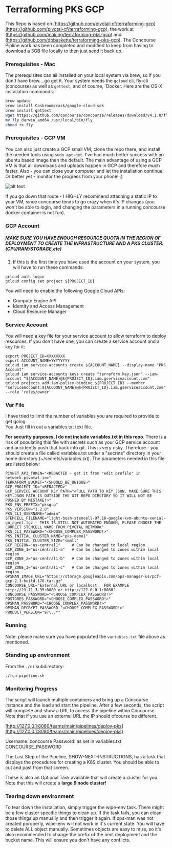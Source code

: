# Terraforming PKS GCP

This Repo is based on  [https://github.com/pivotal-cf/terraforming-gcp](https://github.com/pivotal-cf/terraforming-gcp), the work at (https://github.com/making/terraforming-pks-gcp) and (https://github.com/dbbaskette/terraforming-pks-gcp).  The Concourse Pipline work has been completed and modified to keep from having to download a 3GB file locally to then just send it back up.

### Prerequisites - Mac

The prerequisites can all installed on your local system via brew, so if you don't have brew....go get it.   Your system needs the `gcloud` cli, fly-cli (concourse) as well as `gettext`, and of course, `Docker.  Here are the OS-X installation commands:

```bash
brew update
brew install Caskroom/cask/google-cloud-sdk
brew install gettext
wget https://github.com/concourse/concourse/releases/download/v4.1.0/fly_darwin_amd64
mv fly_darwin_amd64 /usr/local/bin/fly
chmod +x fly
```
### Prerequisites - GCP VM

You can also just create a GCP small VM, clone the repo there, and install the needed tools using `sudo apt-get`. I've had much better success with an ubuntu based image than the default. The main advantage of using a GCP VM is that all downloads and uploads happen in GCP and therefore much faster. Also - you can close your computer and let the installation continue. Or better yet - monitor the progress from your phone! :)

![alt text](http://url/to/img.png)

If you go down that route - I HIGHLY recommend attaching a static IP to your VM, since concourse tends to go crazy when it's IP changes (you won't be able to login, and changing the parameters in a running concourse docker container is not fun).

### GCP Account

##### MAKE SURE YOU HAVE ENOUGH __RESOURCE QUOTA IN THE REGION OF DEPLOYMENT__ TO CREATE THE INFRASTRUCTURE AND A PKS CLUSTER.   (CPU/RAM/STORAGE,etc)
1) If this is the first time you have used the account on your system, you will have to run these commands:
```
gcloud auth login
gcloud config set project ${PROJECT_ID}
```

You will need to enable the following Google Cloud APIs:
* Compute Engine API
* Identity and Access Management
* Cloud Resource Manager

### Service Account

You will need a key file for your service account to allow terraform to deploy resources. If you don't have one, you can create a service account and a key for it:

```
export PROJECT_ID=XXXXXXXX
export ACCOUNT_NAME=YYYYYYYY
gcloud iam service-accounts create ${ACCOUNT_NAME} --display-name "PKS Account"
gcloud iam service-accounts keys create "terraform.key.json" --iam-account "${ACCOUNT_NAME}@${PROJECT_ID}.iam.gserviceaccount.com"
gcloud projects add-iam-policy-binding ${PROJECT_ID} --member "serviceAccount:${ACCOUNT_NAME}@${PROJECT_ID}.iam.gserviceaccount.com" --role 'roles/owner'
```


### Var File

I have tried to limit the number of variables you are required to provide to get going.  
You Just fill in out a variables.txt text file.

**For security purposes, I do not include variables.txt in this repo**. There is a risk of populating this file with secrets such as your GCP service account and accidently push that back into git. This is very risky. Therefore - you should create a file called variables.txt under a "secrets" directory in your home directory (~/secrets/variables.txt). The parameters needed in this file are listed below:

```
PIVNET_API_TOKEN="<REDACTED - get it from "edit profile" in network.pivotal.io>"
TERRAFORM_BUCKET="<SHOULD_BE_UNIQUE>"
GCP_PROJECT_ID="<REDACTED>"
GCP_SERVICE_ACCOUNT_KEY_PATH="<FULL_PATH_TO_KEY_JSON. MAKE SURE THIS KEY.JSON PATH IS OUTSIDE THE GIT REPO DIRCTORY SO IT WILL NOT BE PUSHED BY MISTAKE!>"
PKS_ENV_PREFIX="pksgcp"
PKS_VERSION="1.2.0"
PKS_CLI_USERNAME="admin"
STEMCELL_FILENAME="light-bosh-stemcell-97.18-google-kvm-ubuntu-xenial-go_agent.tgz - THIS IS STILL NOT AUTOMATED ENOUGH, PLEASE CHOOSE THE CORRECT STEMCELL NAME FROM PIVOTAL NETWORK"
PKS_CLI_PASSWORD="<CHOOSE_COMPLEX_PASSWORD!>"
PKS_INITIAL_CLUSTER_NAME="pks-demo1"
PKS_INITIAL_CLUSTER_SIZE="small"
GCP_REGION="us-central1"     # Can be changed to local region
GCP_ZONE_1="us-central1-a"   # Can be changed to zones within local region
GCP_ZONE_2="us-central1-b"   # Can be changed to zones within local region
GCP_ZONE_3="us-central1-c"   # Can be changed to zones within local region
OPSMAN_IMAGE_URL="https://storage.googleapis.com/ops-manager-us/pcf-gcp-2.3-build.170.tar.gz"
CONCOURSE_URL="External URL or localhost,  FOR EXAMPLE http://23.11.3.35:8080 or http://127.0.0.1:8080"
CONCOURSE_PASSWORD="<CHOOSE_COMPLEX_PASSWORD!>"
POSTGRES_PASSWORD="<CHOOSE_COMPLEX_PASSWORD!>"
OPSMAN_PASSWORD="<CHOOSE_COMPLEX_PASSWORD!>"
OPSMAN_DECRYPT_PASSWORD-"<CHOOSE_COMPLEX_PASSWORD!>"
PRODUCT_VERSION="97\..*"
```
### Running

Note: please make sure you have populated the `variables.txt` file above as mentioned.

### Standing up environment

From the `./ci` subdirectory:
```
./run-pipeline.sh
```

### Monitoring Progress

The script will launch multiple containers and bring up a Concourse instance and the load and start the pipeline.   After a few seconds, the script will complete and show a URL to access the pipeline within Concourse. Note that if you use an external URL the IP should ofcourse be different.

[http://127.0.0.1:8080/teams/main/pipelines/deploy-pks](http://127.0.0.1:8080/teams/main/pipelines/deploy-pks)

Username:  concourse
Password:  as set in variables.txt CONCOURSE_PASSWORD

The Last Step of the Pipeline, SHOW-NEXT-INSTRUCTIONS, has a task that displays the procedures for creating a K8S cluster.   You should be able to cut and past from that screen.

These is also an Optional Task available that will create a cluster for you. Note that this will create a **large 9 node cluster!**

### Tearing down environment

To tear down the installation, simply trigger the wipe-env task.   There might be a few cluster specific things to clean up.  If the task fails, you can clean those things up manually and then trigger it again. If ops-man was not created poroperly, wipe-env will not work in it's current state.   You will have to delete ALL object manually.  Sometimes objects are easy to miss, so it's also recommended to change the prefix of the next deployment and the bucket name.    This will ensure you don't have any conflicts.
